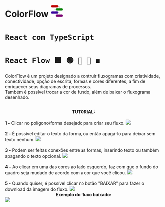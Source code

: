 # ColorFlow <img src="https://github.com/IgorBandeira/ColorFlow/blob/main/public/colorflow_icon.png" alt="ColorFlow" width="40" />

# `React com TypeScript`
# `React Flow 🟦 🟢 🔶 🔺 ◼️`
ColorFlow é um projeto designado a contruir fluxogramas com criatividade, conectividade, opção de escrita, formas e cores diferentes, a fim de enriquecer seus diagramas de processos. 
<br>
Também é possível trocar a cor de fundo, além de baixar o fluxograma desenhado.
<br><br>
<div align="center"><strong>TUTORIAL:</strong></div>
<br>
<strong>1 -</strong> Clicar no polígono/forma desejado para criar seu fluxo.
 <img src="https://github.com/IgorBandeira/ColorFlow/assets/106918230/d54608d6-aefe-4d27-8178-f9b6d7588cd0"/>
 <br><br>
 <strong>2 -</strong> É possível editar o texto da forma, ou então apagá-lo para deixar sem texto nenhum.
  <img src="https://github.com/IgorBandeira/ColorFlow/assets/106918230/3972efaf-9d99-40cb-947d-53be0e582d9a"/>
 <br><br>
 <strong>3 -</strong> Podem ser feitas conexões entre as formas, inserindo texto ou também apagando o texto opcional.
 <img src="https://github.com/IgorBandeira/ColorFlow/assets/106918230/b52f6e9c-92b5-455d-b742-0c09e969c9c0"/>
 <br><br>
 <strong>4 -</strong> Ao clicar em uma das cores ao lado esquerdo, faz com que o fundo do quadro seja mudado de acordo com a cor que você clicou.
 <img src="https://github.com/IgorBandeira/ColorFlow/assets/106918230/b9e9c6a4-3252-40e0-81a1-64d94e01049b"/>
 <br><br>
 <strong>5 -</strong> Quando quiser, é possível clicar no botão "BAIXAR" para fazer o download da imagem do fluxo.
  <img src="https://github.com/IgorBandeira/ColorFlow/assets/106918230/282e4854-efb5-4941-936c-afdb48db461d"/>
  <br> <div align="center"><strong>Exemplo do fluxo baixado:</strong></div>
    <img src="https://github.com/IgorBandeira/ColorFlow/assets/106918230/24835808-74b1-4ace-9a68-4a83e3de69a8"/>








